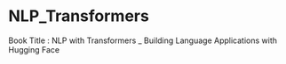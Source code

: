 # NLP_Transformers
Book Title : NLP with Transformers _ Building Language Applications with Hugging Face
